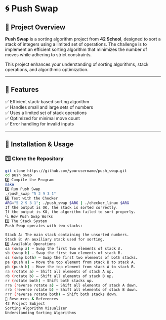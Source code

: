# 🌀 Push Swap

## 📌 Project Overview

**Push Swap** is a sorting algorithm project from **42 School**, designed to sort a stack of integers using a limited set of operations. The challenge is to implement an efficient sorting algorithm that minimizes the number of moves while adhering to strict constraints.

This project enhances your understanding of sorting algorithms, stack operations, and algorithmic optimization.

---

## 🚀 Features

✅ Efficient stack-based sorting algorithm  
✅ Handles small and large sets of numbers  
✅ Uses a limited set of stack operations  
✅ Optimized for minimal move count  
✅ Error handling for invalid inputs  

---

## 🔧 Installation & Usage

### 1️⃣ Clone the Repository
```sh
git clone https://github.com/yourusername/push_swap.git
cd push_swap
2️⃣ Compile the Program
make
3️⃣ Run Push Swap
./push_swap "5 2 9 3 1"
4️⃣ Test with the Checker
ARG="5 2 9 3 1"; ./push_swap $ARG | ./checker_linux $ARG
If the output is OK, the stack is sorted correctly.
If the output is KO, the algorithm failed to sort properly.
🔍 How Push Swap Works
1️⃣ The Stack System
Push Swap operates with two stacks:

Stack A: The main stack containing the unsorted numbers.
Stack B: An auxiliary stack used for sorting.
2️⃣ Available Operations
sa (swap a) – Swap the first two elements of stack A.
sb (swap b) – Swap the first two elements of stack B.
ss (swap both) – Swap the first two elements of both stacks.
pa (push a) – Move the top element from stack B to stack A.
pb (push b) – Move the top element from stack A to stack B.
ra (rotate a) – Shift all elements of stack A up.
rb (rotate b) – Shift all elements of stack B up.
rr (rotate both) – Shift both stacks up.
rra (reverse rotate a) – Shift all elements of stack A down.
rrb (reverse rotate b) – Shift all elements of stack B down.
rrr (reverse rotate both) – Shift both stacks down.
🔗 Resources & References
42 Project Subject
Sorting Algorithm Visualizer
Understanding Sorting Algorithms
